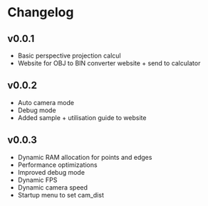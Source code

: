 # Changelog

## v0.0.1

- Basic perspective projection calcul
- Website for OBJ to BIN converter website + send to calculator

## v0.0.2

- Auto camera mode
- Debug mode
- Added sample + utilisation guide to website

## v0.0.3

- Dynamic RAM allocation for points and edges
- Performance optimizations
- Improved debug mode
- Dynamic FPS
- Dynamic camera speed
- Startup menu to set cam_dist

